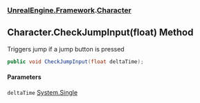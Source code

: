 ### [UnrealEngine.Framework](UnrealEngine_Framework.md 'UnrealEngine.Framework').[Character](Character.md 'UnrealEngine.Framework.Character')
## Character.CheckJumpInput(float) Method
Triggers jump if a jump button is pressed  
```csharp
public void CheckJumpInput(float deltaTime);
```
#### Parameters
<a name='UnrealEngine_Framework_Character_CheckJumpInput(float)_deltaTime'></a>
`deltaTime` [System.Single](https://docs.microsoft.com/en-us/dotnet/api/System.Single 'System.Single')  
  
